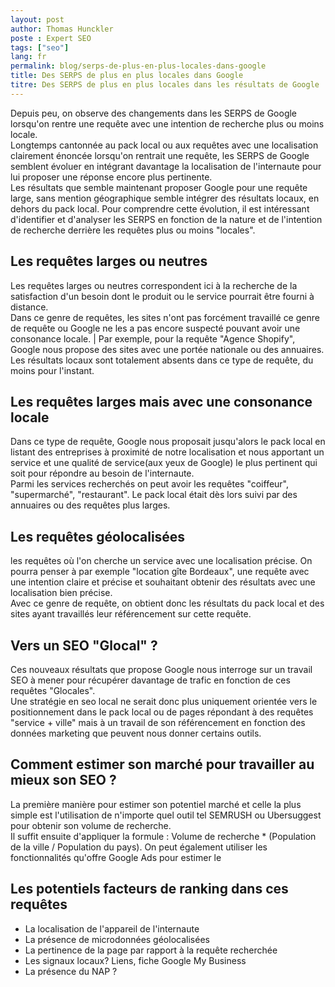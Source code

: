 ```yaml
---
layout: post
author: Thomas Hunckler
poste : Expert SEO
tags: ["seo"]
lang: fr
permalink: blog/serps-de-plus-en-plus-locales-dans-google
title: Des SERPS de plus en plus locales dans Google
titre: Des SERPS de plus en plus locales dans les résultats de Google
---
```

Depuis peu, on observe des changements dans les SERPS de Google lorsqu'on rentre une requête avec une intention de recherche plus ou moins locale. \
Longtemps cantonnée au pack local ou aux requêtes avec une localisation clairement énoncée lorsqu'on rentrait une requête, les SERPS de Google semblent évoluer en intégrant davantage la localisation de l'internaute pour lui proposer une réponse encore plus pertinente. \
Les résultats que semble maintenant proposer Google pour une requête large, sans mention géographique semble intégrer des résultats locaux, en dehors du pack local.
Pour comprendre cette évolution, il est intéressant d'identifier et d'analyser les SERPS en fonction de la nature et de l'intention de recherche derrière les requêtes plus ou moins "locales".

## Les requêtes larges ou neutres
Les requêtes larges ou neutres correspondent ici à la recherche de la satisfaction d'un besoin dont le produit ou le service pourrait être fourni à distance. \
Dans ce genre de requêtes, les sites n'ont pas forcément travaillé ce genre de requête ou Google ne les a pas encore suspecté pouvant avoir une consonance locale. |
Par exemple, pour la requête "Agence Shopify", Google nous propose des sites avec une portée nationale ou des annuaires. Les résultats locaux sont totalement absents dans ce type de requête, du moins pour l'instant.

## Les requêtes larges mais avec une consonance locale
Dans ce type de requête, Google nous proposait jusqu'alors le pack local en listant des entreprises à proximité de notre localisation et nous apportant un service et une qualité de service(aux yeux de Google) le plus pertinent qui soit pour répondre au besoin de l'internaute. \
Parmi les services recherchés on peut avoir les requêtes "coiffeur", "supermarché", "restaurant".
Le pack local était dès lors suivi par des annuaires ou des requêtes plus larges.

## Les requêtes géolocalisées
les requêtes où l'on cherche un service avec une localisation précise.
On pourra penser à par exemple "location gîte Bordeaux", une requête avec une intention claire et précise et souhaitant obtenir des résultats avec une localisation bien précise. \
Avec ce genre de requête, on obtient donc les résultats du pack local et des sites ayant travaillés leur référencement sur cette requête.

## Vers un SEO "Glocal" ?
Ces nouveaux résultats que propose Google nous interroge sur un travail SEO à mener pour récupérer davantage de trafic en fonction de ces requêtes "Glocales". \
Une stratégie en seo local ne serait donc plus uniquement orientée vers le positionnement dans le pack local ou de pages répondant à des requêtes "service + ville" mais à un travail de son référencement en fonction des données marketing que peuvent nous donner certains outils.

## Comment estimer son marché pour travailler au mieux son SEO ?
La première manière pour estimer son potentiel marché et celle la plus simple est l'utilisation de n'importe quel outil tel SEMRUSH ou Ubersuggest pour obtenir son volume de recherche. \
Il suffit ensuite d'appliquer la formule : Volume de recherche * (Population de la ville / Population du pays).
On peut également utiliser les fonctionnalités qu'offre Google Ads pour estimer le

## Les potentiels facteurs de ranking dans ces requêtes
- La localisation de l'appareil de l'internaute
- La présence de microdonnées géolocalisées
- La pertinence de la page par rapport à la requête recherchée
- Les signaux locaux? Liens, fiche Google My Business
- La présence du NAP ?




